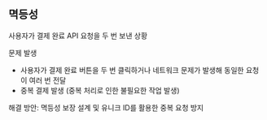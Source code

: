 ## 멱등성

사용자가 결제 완료 API 요청을 두 번 보낸 상황

문제 발생
- 사용자가 결제 완료 버튼을 두 번 클릭하거나 네트워크 문제가 발생해 동일한 요청이 여러 번 전달
- 중복 결제 발생 (중복 처리로 인한 불필요한 작업 발생)

해결 방안: 멱등성 보장 설계 및 유니크 ID를 활용한 중복 요청 방지